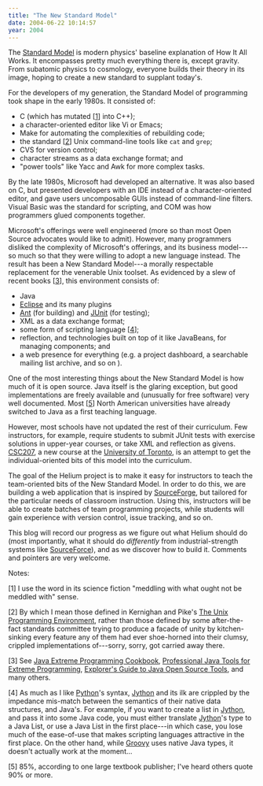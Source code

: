 ```yaml
---
title: "The New Standard Model"
date: 2004-06-22 10:14:57
year: 2004
---
```

The
<a href="http://particleadventure.org/particleadventure/frameless/standard_model.html">Standard Model</a>
is modern physics' baseline explanation of How It All Works.
It encompasses pretty much everything there is, except gravity.  From
subatomic physics to cosmology, everyone builds their theory in its
image, hoping to create a new standard to supplant today's.

For the developers of my generation, the Standard Model of
programming took shape in the early 1980s.  It consisted of:
<ul>
	<li>C (which has mutated [<a href="#1">1</a>] into C++);</li>
	<li>a character-oriented editor like Vi or Emacs;</li>
	<li>Make for automating the complexities of rebuilding code;</li>
	<li>the standard [<a href="#2">2</a>] Unix command-line tools like
<code>cat</code> and <code>grep</code>;</li>
	<li>CVS for version control;</li>
	<li>character streams as a data exchange format; and</li>
	<li>"power tools" like Yacc and Awk for more complex tasks.</li>
</ul>
By the late 1980s, Microsoft had developed an alternative.  It was
also based on C, but presented developers with an IDE instead of a
character-oriented editor, and gave users uncomposable GUIs instead of
command-line filters.  Visual Basic was the standard for scripting,
and COM was how programmers glued components together.

Microsoft's offerings were well engineered (more so than most Open
Source advocates would like to admit). However, many programmers
disliked the complexity of Microsoft's offerings, and its business
model---so much so that they were willing to adopt a new language
instead.  The result has been a New Standard Model---a morally
respectable replacement for the venerable Unix toolset.  As evidenced
by a slew of recent books [<a href="#3">3</a>], this environment consists
of:
<ul>
	<li>Java</li>
	<li><a href="http://www.eclipse.org">Eclipse</a> and its many plugins</li>
	<li><a href="http://ant.apache.org">Ant</a> (for building) and
<a href="http://www.junit.org">JUnit</a> (for testing);</li>
	<li>XML as a data exchange format;</li>
	<li>some form of scripting language [<a href="#4">4</a>];</li>
	<li>reflection, and technologies built on top of it like JavaBeans, for managing components; and</li>
	<li>a web presence for everything (e.g. a project dashboard, a searchable mailing list archive, and so on
).</li>
</ul>
One of the most interesting things about the New Standard Model is
how much of it is open source.  Java itself is the glaring exception,
but good implementations are freely available and (unusually for free
software) very well documented.  Most [<a href="#5">5</a>] North American
universities have already switched to Java as a first teaching language.

However, most schools have not updated the rest of their curriculum.
Few instructors, for example, require students to submit JUnit tests
with exercise solutions in upper-year courses, or take XML and
reflection as givens.  <a href="http://www.cs.utoronto.ca/~csc207h">CSC207</a>, a new course at
the <a href="http://www.cs.utoronto.ca">University of Toronto</a>, is
an attempt to get the individual-oriented bits of this model into the
curriculum.

The goal of the Helium project is
to make it easy for instructors to
teach the team-oriented bits of the New Standard Model.
In order to do this, we are building a web application that is
inspired by <a href="http://www.sf.net">SourceForge</a>,
but tailored for the particular needs of classroom instruction.
Using this, instructors will be able to create batches of team
programming projects, while students will gain experience with
version control, issue tracking, and so on.

This
blog will record our progress as we figure out what Helium should do (most
importantly, what it should do <em>differently</em> from
industrial-strength systems like <a href="http://www.sf.net">SourceForce</a>), and as we discover how to
build it.  Comments and pointers are very welcome.

Notes:

[<a name="1"></a>1] I use the word in its science fiction "meddling
with what ought not be meddled with" sense.

[<a name="2"></a>2] By which I mean those defined in Kernighan and
Pike's <a href="http://www.amazon.com/exec/obidos/tg/detail/-/013937681X">The
Unix Programming Environment</a>, rather than those defined by
some after-the-fact standards committee trying to produce a facade of
unity by kitchen-sinking every feature any of them had ever
shoe-horned into their clumsy, crippled implementations of---sorry,
sorry, got carried away there.

[<a name="3"></a>3] See <a href="http://www.amazon.com/exec/obidos/tg/detail/-/0596003870">Java
Extreme Programming Cookbook</a>, <a href="http://www.amazon.com/exec/obidos/tg/detail/-/0764556177">Professional
Java Tools for Extreme Programming</a>, <a href="http://www.amazon.com/exec/obidos/tg/detail/-/1932394192">Explorer's
Guide to Java Open Source Tools</a>, and many others.

[<a name="4"></a>4] As much as I like <a href="http://www.python.org">Python</a>'s syntax, <a href="http://www.jython.org/">Jython</a> and its ilk are crippled by
the impedance mis-match between the semantics of their native data
structures, and Java's.  For example, if you want to create a list in
<a href="http://www.jython.org/">Jython</a>, and pass it into some
Java code, you must either translate <a href="http://www.jython.org/">Jython</a>'s type to a Java List, or use
a Java List in the first place---in which case, you lose much of the
ease-of-use that makes scripting languages attractive in the first
place.  On the other hand, while <a href="http://groovy.codehaus.org/">Groovy</a> uses native Java types,
it doesn't actually work at the moment...

[<a name="5"></a>5] 85%, according to one large textbook publisher;
I've heard others quote 90% or more.
